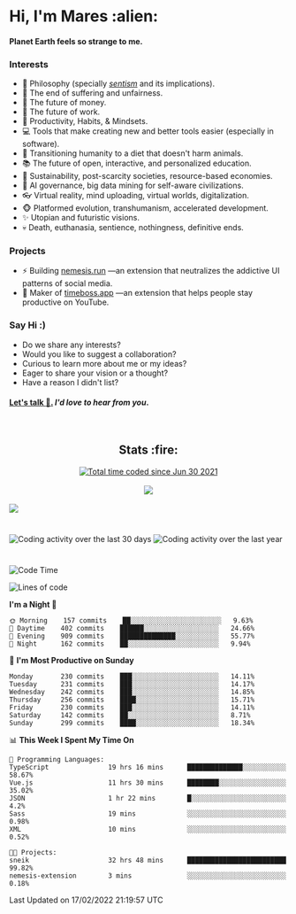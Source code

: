 <h1>Hi, I'm Mares :alien:</h1>

#### Planet Earth feels so strange to me.

### **Interests**

- 🌊 Philosophy (specially [_sentism_][sentismmedium] and its implications).
- 🎯 The end of suffering and unfairness.
- 💸 The future of money.
- 💼 The future of work.
- 🧠 Productivity, Habits, & Mindsets.
- 💻 Tools that make creating new and better tools easier (especially in software).
- 🥗 Transitioning humanity to a diet that doesn't harm animals.
- 📚 The future of open, interactive, and personalized education.
- 🌱 Sustainability, post-scarcity societies, resource-based economies.
- 🤖 AI governance, big data mining for self-aware civilizations.
- 👓 Virtual reality, mind uploading, virtual worlds, digitalization.
- 🐵 Platformed evolution, transhumanism, accelerated development.
- ✨ Utopian and futuristic visions.
- 💀 Death, euthanasia, sentience, nothingness, definitive ends.


### **Projects**

- ⚡ Building [nemesis.run](https://nemesis.run) —an extension that neutralizes the addictive UI patterns of social media.
- 💎 Maker of [timeboss.app](https://timeboss.app) —an extension that helps people stay productive on YouTube.


### **Say Hi :)**

- Do we share any interests?
- Would you like to suggest a collaboration?
- Curious to learn more about me or my ideas?
- Eager to share your vision or a thought?
- Have a reason I didn't list?

#### [Let's talk :wave:.](mailto:mareszhar@gmail.com) _I'd love to hear from you_.

[sentismmedium]: https://medium.com/@mareszhar/born-a-prisoner-a-reflection-about-life-its-struggles-and-a-plan-to-escape-d8566ce9b026

<br>

<h2 align="center">Stats :fire:</h2>

<div align="center">
  <a href="https://wakatime.com/@cfdc0e0d-4860-4b62-9ff0-cb659185525e">
    <img src="https://wakatime.com/badge/user/cfdc0e0d-4860-4b62-9ff0-cb659185525e.svg" alt="Total time coded since Jun 30 2021" />
  </a>
</div>

<br>

<!-- 
Add or remove this: 
&dates=B1AAB3FF 
...or this...
&date_format=M%20j%5B%2C%20Y%5D
from the *streak stats URL below* if they get bugged and aren't updating: 
-->

<div align="center">
  <img src="https://github-readme-streak-stats.herokuapp.com?user=mareszhar&theme=black-ice&hide_border=true&stroke=FFFFFF15&ring=DF8FFE&fire=DF8FFE&currStreakLabel=DF8FFE&background=1A232A&currStreakNum=86FFAB&dates=B1AAB3FF&date_format=M%20j%5B%2C%20Y%5D">
</div>

<br>

<img src="https://activity-graph.herokuapp.com/graph?username=mareszhar&theme=nord&bg_color=00000000&color=979797&line=DF8FFE&point=00000000&area=true&hide_border=true">

<br>

<h1></h1>

<img src="https://wakatime.com/share/@mares/5df0ff02-9c79-41b4-b540-51dc9c65a57b.svg" alt="Coding activity over the last 30 days" />
<img src="https://wakatime.com/share/@mares/ea89ba71-f374-40af-930c-e0655909fe37.svg" alt="Coding activity over the last year" />

<h1></h1>

<!--START_SECTION:waka-->
![Code Time](http://img.shields.io/badge/Code%20Time-508%20hrs%2058%20mins-blue)

![Lines of code](https://img.shields.io/badge/From%20Hello%20World%20I%27ve%20Written-124%20Thousand%20lines%20of%20code-blue)

**I'm a Night 🦉** 

```text
🌞 Morning    157 commits    ██░░░░░░░░░░░░░░░░░░░░░░░   9.63% 
🌆 Daytime    402 commits    ██████░░░░░░░░░░░░░░░░░░░   24.66% 
🌃 Evening    909 commits    ██████████████░░░░░░░░░░░   55.77% 
🌙 Night      162 commits    ██░░░░░░░░░░░░░░░░░░░░░░░   9.94%

```
📅 **I'm Most Productive on Sunday** 

```text
Monday       230 commits    ███░░░░░░░░░░░░░░░░░░░░░░   14.11% 
Tuesday      231 commits    ███░░░░░░░░░░░░░░░░░░░░░░   14.17% 
Wednesday    242 commits    ███░░░░░░░░░░░░░░░░░░░░░░   14.85% 
Thursday     256 commits    ████░░░░░░░░░░░░░░░░░░░░░   15.71% 
Friday       230 commits    ███░░░░░░░░░░░░░░░░░░░░░░   14.11% 
Saturday     142 commits    ██░░░░░░░░░░░░░░░░░░░░░░░   8.71% 
Sunday       299 commits    ████░░░░░░░░░░░░░░░░░░░░░   18.34%

```


📊 **This Week I Spent My Time On** 

```text
💬 Programming Languages: 
TypeScript               19 hrs 16 mins      ██████████████░░░░░░░░░░░   58.67% 
Vue.js                   11 hrs 30 mins      ████████░░░░░░░░░░░░░░░░░   35.02% 
JSON                     1 hr 22 mins        █░░░░░░░░░░░░░░░░░░░░░░░░   4.2% 
Sass                     19 mins             ░░░░░░░░░░░░░░░░░░░░░░░░░   0.98% 
XML                      10 mins             ░░░░░░░░░░░░░░░░░░░░░░░░░   0.52%

🐱‍💻 Projects: 
sneik                    32 hrs 48 mins      █████████████████████████   99.82% 
nemesis-extension        3 mins              ░░░░░░░░░░░░░░░░░░░░░░░░░   0.18%

```


 Last Updated on 17/02/2022 21:19:57 UTC
<!--END_SECTION:waka-->
